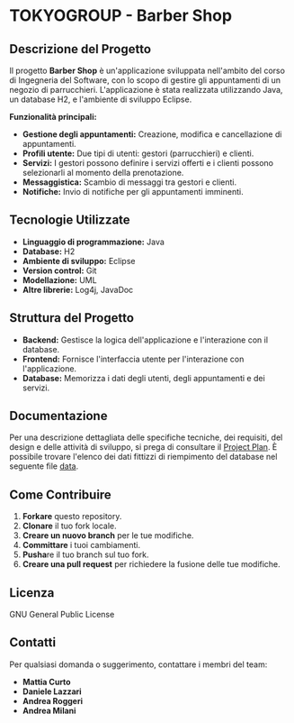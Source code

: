# TOKYOGROUP - Barber Shop

## Descrizione del Progetto

Il progetto **Barber Shop** è un'applicazione sviluppata nell'ambito del corso di Ingegneria del Software, con lo scopo di gestire gli appuntamenti di un negozio di parrucchieri. L'applicazione è stata realizzata utilizzando Java, un database H2, e l'ambiente di sviluppo Eclipse.

**Funzionalità principali:**

* **Gestione degli appuntamenti:** Creazione, modifica e cancellazione di appuntamenti.
* **Profili utente:** Due tipi di utenti: gestori (parrucchieri) e clienti.
* **Servizi:** I gestori possono definire i servizi offerti e i clienti possono selezionarli al momento della prenotazione.
* **Messaggistica:** Scambio di messaggi tra gestori e clienti.
* **Notifiche:** Invio di notifiche per gli appuntamenti imminenti.

## Tecnologie Utilizzate

* **Linguaggio di programmazione:** Java
* **Database:** H2
* **Ambiente di sviluppo:** Eclipse
* **Version control:** Git
* **Modellazione:** UML
* **Altre librerie:** Log4j, JavaDoc

## Struttura del Progetto

* **Backend:** Gestisce la logica dell'applicazione e l'interazione con il database.
* **Frontend:** Fornisce l'interfaccia utente per l'interazione con l'applicazione.
* **Database:** Memorizza i dati degli utenti, degli appuntamenti e dei servizi.

## Documentazione

Per una descrizione dettagliata delle specifiche tecniche, dei requisiti, del design e delle attività di sviluppo, si prega di consultare il [Project Plan](https://github.com/a-roggeri/SWE-Project/blob/main/Project%20Plan%20(1).docx).
È possibile trovare l'elenco dei dati fittizzi di riempimento del database nel seguente file [data](https://github.com/a-roggeri/SWE-Project/blob/main/data.md).

## Come Contribuire

1. **Forkare** questo repository.
2. **Clonare** il tuo fork locale.
3. **Creare un nuovo branch** per le tue modifiche.
4. **Committare** i tuoi cambiamenti.
5. **Pusha**re il tuo branch sul tuo fork.
6. **Creare una pull request** per richiedere la fusione delle tue modifiche.

## Licenza
GNU General Public License

## Contatti
Per qualsiasi domanda o suggerimento, contattare i membri del team:
* **Mattia Curto**
* **Daniele Lazzari**
* **Andrea Roggeri**
* **Andrea Milani**
